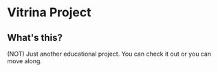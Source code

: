 # Vitrina Project
## What's this?
(NOT) Just another educational project. You can check it out or you can move along.
